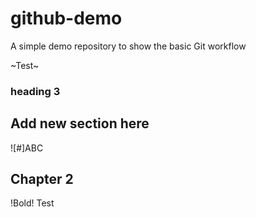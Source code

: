 # github-demo
A simple demo repository to show the basic Git workflow

~Test~

### heading 3

## Add new section here

![#]ABC

## Chapter 2
!Bold!  Test
